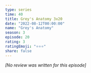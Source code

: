```yaml
---
type: series
time: 40
title: Grey's Anatomy 3x20
date: "2022-08-12T00:00:00"
name: "Grey's Anatomy"
season: 3
episode: 20
rating: 3
ratingEmoji: "⭐️⭐️⭐️"
share: false
---
```


*[No review was written for this episode]*